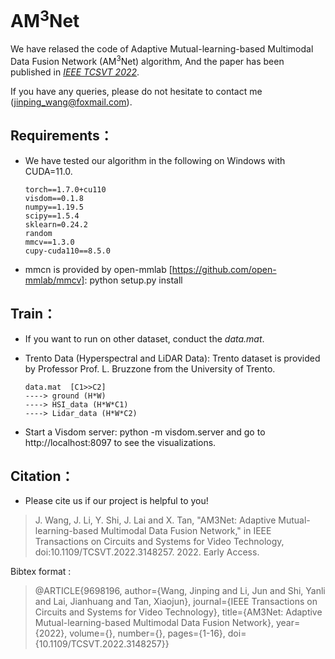 # AM<sup>3</sup>Net

We have relased the code of Adaptive Mutual-learning-based Multimodal Data Fusion Network (AM<sup>3</sup>Net) algorithm, And the paper has been published in [*IEEE TCSVT 2022*](https://ieeexplore.ieee.org/abstract/document/9698196).

If you have any queries, please do not hesitate to contact me (jinping_wang@foxmail.com).

## Requirements：
- We have tested our algorithm in the following on Windows with CUDA=11.0.

      torch==1.7.0+cu110
      visdom==0.1.8
      numpy==1.19.5
      scipy==1.5.4
      sklearn=0.24.2
      random
      mmcv==1.3.0
      cupy-cuda110==8.5.0

- mmcn is provided by open-mmlab [https://github.com/open-mmlab/mmcv]: python setup.py install

## Train：
- If you want to run on other dataset, conduct the *data.mat*. 

- Trento Data (Hyperspectral and LiDAR Data): Trento dataset is provided by Professor Prof. L. Bruzzone from the University of Trento.

      data.mat  [C1>>C2]
      ----> ground (H*W)
      ----> HSI_data (H*W*C1)
      ----> Lidar_data (H*W*C2)
      
- Start a Visdom server: python -m visdom.server and go to http://localhost:8097 to see the visualizations.

## Citation：
- Please cite us if our project is helpful to you!

> J. Wang, J. Li, Y. Shi, J. Lai and X. Tan, "AM3Net: Adaptive Mutual-learning-based Multimodal Data Fusion Network," in IEEE Transactions on Circuits and Systems for Video Technology, doi:10.1109/TCSVT.2022.3148257. 2022. Early Access.

Bibtex format :

> @ARTICLE{9698196,
author={Wang, Jinping and Li, Jun and Shi, Yanli and Lai, Jianhuang and Tan, Xiaojun},
journal={IEEE Transactions on Circuits and Systems for Video Technology}, 
title={AM3Net: Adaptive Mutual-learning-based Multimodal Data Fusion Network}, 
year={2022},
volume={},
number={},
pages={1-16},
doi={10.1109/TCSVT.2022.3148257}}
     
     

